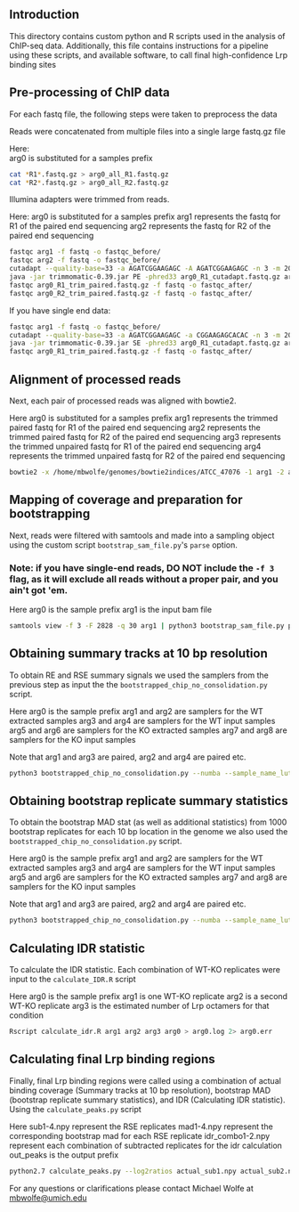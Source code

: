 ## Introduction ##
This directory contains custom python and R scripts used in the analysis of
ChIP-seq data. Additionally, this file contains instructions for a pipeline
using these scripts, and available software,  to call final high-confidence Lrp
binding sites

## Pre-processing of ChIP data ##
For each fastq file, the following steps were taken to preprocess the data

Reads were concatenated from multiple files into a single large fastq.gz file

Here:  
arg0 is substituted for a samples prefix

```bash
cat *R1*.fastq.gz > arg0_all_R1.fastq.gz
cat *R2*.fastq.gz > arg0_all_R2.fastq.gz
```

Illumina adapters were trimmed from reads.

Here:
arg0 is substituted for a samples prefix
arg1 represents the fastq for R1 of the paired end sequencing
arg2 represents the fastq for R2 of the paired end sequencing

```bash
fastqc arg1 -f fastq -o fastqc_before/
fastqc arg2 -f fastq -o fastqc_before/
cutadapt --quality-base=33 -a AGATCGGAAGAGC -A AGATCGGAAGAGC -n 3 -m 20 --mask-adapter --match-read-wildcards -o arg0_R1_cutadapt.fastq.gz -p arg0_R2_cutadapt.fastq.gz arg1 arg2 > arg0_cutadapt.log 2> arg0_cutadapt.err
java -jar trimmomatic-0.39.jar PE -phred33 arg0_R1_cutadapt.fastq.gz arg0_R2_cutadapt.fastq.gz arg0_R1_trim_paired.fastq.gz arg0_R1_trim_unpaired.fastq.gz arg0_R2_trim_paired.fastq.gz arg0_R2_trim_unpaired.fastq.gz TRAILING:3 SLIDINGWINDOW:4:15 MINLEN:20 > arg0_trim.log 2> arg0_trim.err
fastqc arg0_R1_trim_paired.fastq.gz -f fastq -o fastqc_after/
fastqc arg0_R2_trim_paired.fastq.gz -f fastq -o fastqc_after/
```

If you have single end data:

```bash
fastqc arg1 -f fastq -o fastqc_before/
cutadapt --quality-base=33 -a AGATCGGAAGAGC -a CGGAAGAGCACAC -n 3 -m 20 --mask-adapter --match-read-wildcards -o arg0_R1_cutadapt.fastq.gz arg1 > arg0_cutadapt.log 2> arg0_cutadapt.err
java -jar trimmomatic-0.39.jar SE -phred33 arg0_R1_cutadapt.fastq.gz arg0_R1_trim_unpaired.fastq.gz TRAILING:3 SLIDINGWINDOW:4:15 MINLEN:20 > arg0_trim.log 2> arg0_trim.err
fastqc arg0_R1_trim_paired.fastq.gz -f fastq -o fastqc_after/
```

## Alignment of processed reads ##
Next, each pair of processed reads was aligned with bowtie2.

Here
arg0 is substituted for a samples prefix
arg1 represents the trimmed paired fastq for R1 of the paired end sequencing
arg2 represents the trimmed paired fastq for R2 of the paired end sequencing
arg3 represents the trimmed unpaired fastq for R1 of the paired end sequencing
arg4 represents the trimmed unpaired fastq for R2 of the paired end sequencing

```bash
bowtie2 -x /home/mbwolfe/genomes/bowtie2indices/ATCC_47076 -1 arg1 -2 arg2 -U arg3,arg4 -X 2000 -q --end-to-end --very-sensitive -p 5 --phred33 --dovetail 2> arg0_bow.log | samtools view -bSh - > arg0.bam
```

## Mapping of coverage and preparation for bootstrapping ##
Next, reads were filtered with samtools and made into a sampling object using
the custom script `bootstrap_sam_file.py`'s `parse` option.
### Note: if you have single-end reads, DO NOT include the `-f 3` flag, as it will exclude all reads without a proper pair, and you ain't got 'em.

Here
arg0 is the sample prefix
arg1 is the input bam file

```bash
samtools view -f 3 -F 2828 -q 30 arg1 | python3 bootstrap_sam_file.py parse - arg0.ob --paired 2> arg0_sampler.err
```

## Obtaining summary tracks at 10 bp resolution ##
To obtain RE and RSE summary signals we used the samplers from the previous step
as input the the `bootstrapped_chip_no_consolidation.py` script.

Here
arg0 is the sample prefix
arg1 and arg2 are samplers for the WT extracted samples
arg3 and arg4 are samplers for the WT input samples
arg5 and arg6 are samplers for the KO extracted samples
arg7 and arg8 are samplers for the KO input samples

Note that arg1 and arg3 are paired, arg2 and arg4 are paired etc.

```bash
python3 bootstrapped_chip_no_consolidation.py --numba --sample_name_luts run_info --genome_size 4215607 --out_prefix arg0 --ChIP_samps arg1 arg2 --inp_samps arg3 arg4 --ChIP_conts arg5 arg6 --inp_conts arg7 arg8 --num_replicates 1 --identity -s 1234 -p 8 --save_summaries 0.05 --resolution 10 2> arg0.log
```

## Obtaining bootstrap replicate summary statistics ##
To obtain the bootstrap MAD stat (as well as additional statistics) from 1000
bootstrap replicates for each 10 bp location in the genome we also used the
`bootstrapped_chip_no_consolidation.py` script.

Here
arg0 is the sample prefix
arg1 and arg2 are samplers for the WT extracted samples
arg3 and arg4 are samplers for the WT input samples
arg5 and arg6 are samplers for the KO extracted samples
arg7 and arg8 are samplers for the KO input samples

Note that arg1 and arg3 are paired, arg2 and arg4 are paired etc.

```bash
python3 bootstrapped_chip_no_consolidation.py --numba --sample_name_luts run_info --genome_size 4215607 --out_prefix arg0 --ChIP_samps arg1 arg2 --inp_samps arg3 arg4 --ChIP_conts arg5 arg6 --inp_conts arg7 arg8 --num_replicates 1000 -s 1234 -p 8 --save_summaries 0.05 --resolution 10 2> arg0_1000_bootstrap.log
```

## Calculating IDR statistic ##
To calculate the IDR statistic. Each combination of WT-KO replicates were input
to the `calculate_IDR.R` script

Here
arg0 is the sample prefix
arg1 is one WT-KO replicate
arg2 is a second WT-KO replicate
arg3 is the estimated number of Lrp octamers for that condition

```bash
Rscript calculate_idr.R arg1 arg2 arg3 arg0 > arg0.log 2> arg0.err
```

## Calculating final Lrp binding regions ##
Finally, final Lrp binding regions were called using a combination of actual
binding coverage (Summary tracks at 10 bp resolution), bootstrap MAD (bootstrap
replicate summary statistics), and IDR (Calculating IDR statistic). Using the
`calculate_peaks.py` script

Here
sub1-4.npy represent the RSE replicates
mad1-4.npy represent the corresponding bootstrap mad for each RSE replicate
idr_combo1-2.npy represent each combination of subtracted replicates for the idr
                 calculation
out_peaks is the output prefix

```bash
python2.7 calculate_peaks.py --log2ratios actual_sub1.npy actual_sub2.npy actual_sub3.npy actual_sub4.npy --mad mad_sub1.npy mad_sub2.npy mad_sub3.npy mad_sub4.npy --idr idr_combo1.npy idr_combo2.npy --resolution 10 --bins 3 --outpre out_peaks --idralpha 0.01 --bioalpha 0.001 --techalpha 0.001
```

For any questions or clarifications please contact Michael Wolfe at
mbwolfe@umich.edu
